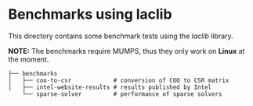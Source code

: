 # Benchmarks using laclib

This directory contains some benchmark tests using the _laclib_ library.

**NOTE:** The benchmarks require MUMPS, thus they only work on **Linux** at the moment.

```
├── benchmarks
│   ├── coo-to-csr            # conversion of COO to CSR matrix
│   ├── intel-website-results # results published by Intel
    └── sparse-solver         # performance of sparse solvers
```
